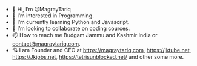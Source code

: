 - 👋 Hi, I’m @MagrayTariq
- 👀 I’m interested in Programming. 
- 🌱 I’m currently learning Python and Javascript. 
- 💞️ I’m looking to collaborate on coding cources. 
- 📫 How to reach me Budgam Jammu and Kashmir India or contact@magraytariq.com. 
- 💘 I am Founder and CEO at https://magraytariq.com, https://jktube.net, https://Jkjobs.net, https://tetrisunblocked.net/ and other some more. 
